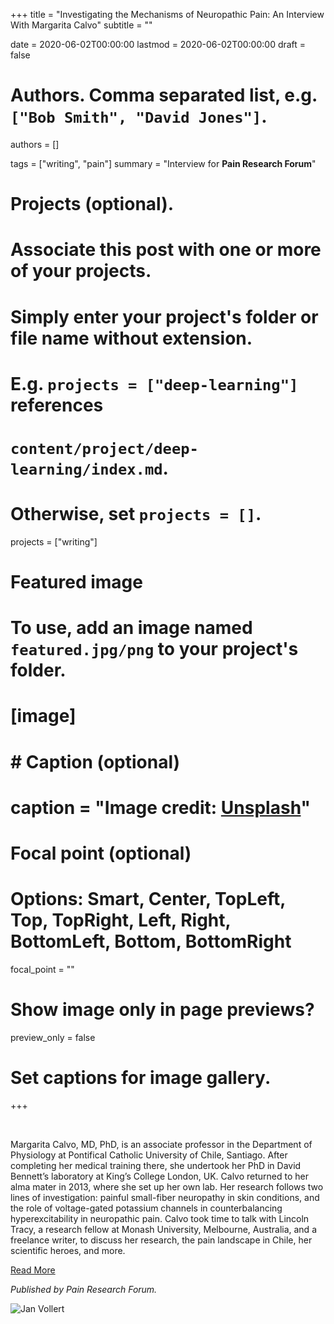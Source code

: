 +++
title = "Investigating the Mechanisms of Neuropathic Pain: An Interview With Margarita Calvo"
subtitle = ""

date = 2020-06-02T00:00:00
lastmod = 2020-06-02T00:00:00
draft = false

# Authors. Comma separated list, e.g. `["Bob Smith", "David Jones"]`.
authors = []

tags = ["writing", "pain"]
summary = "Interview for **Pain Research Forum**"

# Projects (optional).
#   Associate this post with one or more of your projects.
#   Simply enter your project's folder or file name without extension.
#   E.g. `projects = ["deep-learning"]` references 
#   `content/project/deep-learning/index.md`.
#   Otherwise, set `projects = []`.
projects = ["writing"]

# Featured image
# To use, add an image named `featured.jpg/png` to your project's folder. 
# [image]
#   # Caption (optional)
#   caption = "Image credit: [**Unsplash**](https://unsplash.com/photos/CpkOjOcXdUY)"

  # Focal point (optional)
  # Options: Smart, Center, TopLeft, Top, TopRight, Left, Right, BottomLeft, Bottom, BottomRight
  focal_point = ""

  # Show image only in page previews?
  preview_only = false

# Set captions for image gallery.

+++

<br/>

Margarita Calvo, MD, PhD, is an associate professor in the Department of Physiology at Pontifical Catholic University of Chile, Santiago. After completing her medical training there, she undertook her PhD in David Bennett’s laboratory at King’s College London, UK. Calvo returned to her alma mater in 2013, where she set up her own lab. Her research follows two lines of investigation: painful small-fiber neuropathy in skin conditions, and the role of voltage-gated potassium channels in counterbalancing hyperexcitability in neuropathic pain. Calvo took time to talk with Lincoln Tracy, a research fellow at Monash University, Melbourne, Australia, and a freelance writer, to discuss her research, the pain landscape in Chile, her scientific heroes, and more.

[Read More](https://www.painresearchforum.org/forums/interview/141896-investigating-mechanisms-neuropathic-pain-interview-margarita-calvo)

*Published by Pain Research Forum.*

![Jan Vollert](/img/MargaritaCalvo180x180.jpg)
